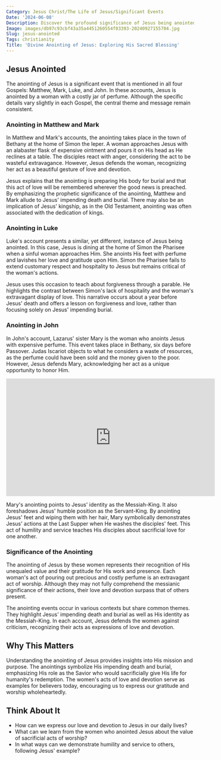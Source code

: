 ```yaml
---
Category: Jesus Christ/The Life of Jesus/Significant Events
Date: '2024-06-08'
Description: Discover the profound significance of Jesus being anointed in this enlightening article. Explore the spiritual and historical context of this sacred act.
Image: images/db97c93cbf43a35a4451260554f03393-20240927155704.jpg
Slug: jesus-anointed
Tags: christianity
Title: 'Divine Anointing of Jesus: Exploring His Sacred Blessing'
---
```


## Jesus Anointed

The anointing of Jesus is a significant event that is mentioned in all four Gospels: Matthew, Mark, Luke, and John. In these accounts, Jesus is anointed by a woman with a costly jar of perfume. Although the specific details vary slightly in each Gospel, the central theme and message remain consistent.

### Anointing in Matthew and Mark

In Matthew and Mark's accounts, the anointing takes place in the town of Bethany at the home of Simon the leper. A woman approaches Jesus with an alabaster flask of expensive ointment and pours it on His head as He reclines at a table. The disciples react with anger, considering the act to be wasteful extravagance. However, Jesus defends the woman, recognizing her act as a beautiful gesture of love and devotion.

Jesus explains that the anointing is preparing His body for burial and that this act of love will be remembered wherever the good news is preached. By emphasizing the prophetic significance of the anointing, Matthew and Mark allude to Jesus' impending death and burial. There may also be an implication of Jesus' kingship, as in the Old Testament, anointing was often associated with the dedication of kings.

### Anointing in Luke

Luke's account presents a similar, yet different, instance of Jesus being anointed. In this case, Jesus is dining at the home of Simon the Pharisee when a sinful woman approaches Him. She anoints His feet with perfume and lavishes her love and gratitude upon Him. Simon the Pharisee fails to extend customary respect and hospitality to Jesus but remains critical of the woman's actions.

Jesus uses this occasion to teach about forgiveness through a parable. He highlights the contrast between Simon's lack of hospitality and the woman's extravagant display of love. This narrative occurs about a year before Jesus' death and offers a lesson on forgiveness and love, rather than focusing solely on Jesus' impending burial.

### Anointing in John

In John's account, Lazarus' sister Mary is the woman who anoints Jesus with expensive perfume. This event takes place in Bethany, six days before Passover. Judas Iscariot objects to what he considers a waste of resources, as the perfume could have been sold and the money given to the poor. However, Jesus defends Mary, acknowledging her act as a unique opportunity to honor Him.


<iframe width="560" height="315" src="https://www.youtube.com/embed/4fkBUycu35Y" frameborder="0" allow="autoplay; encrypted-media" allowfullscreen></iframe>


Mary's anointing points to Jesus' identity as the Messiah-King. It also foreshadows Jesus' humble position as the Servant-King. By anointing Jesus' feet and wiping them with her hair, Mary symbolically demonstrates Jesus' actions at the Last Supper when He washes the disciples' feet. This act of humility and service teaches His disciples about sacrificial love for one another.

### Significance of the Anointing

The anointing of Jesus by these women represents their recognition of His unequaled value and their gratitude for His work and presence. Each woman's act of pouring out precious and costly perfume is an extravagant act of worship. Although they may not fully comprehend the messianic significance of their actions, their love and devotion surpass that of others present.

The anointing events occur in various contexts but share common themes. They highlight Jesus' impending death and burial as well as His identity as the Messiah-King. In each account, Jesus defends the women against criticism, recognizing their acts as expressions of love and devotion.

## Why This Matters

Understanding the anointing of Jesus provides insights into His mission and purpose. The anointings symbolize His impending death and burial, emphasizing His role as the Savior who would sacrificially give His life for humanity's redemption. The women's acts of love and devotion serve as examples for believers today, encouraging us to express our gratitude and worship wholeheartedly.

## Think About It

- How can we express our love and devotion to Jesus in our daily lives?
- What can we learn from the women who anointed Jesus about the value of sacrificial acts of worship?
- In what ways can we demonstrate humility and service to others, following Jesus' example?